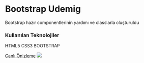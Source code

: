 <h1> Bootstrap Udemig</h1>
<p>Bootstrap hazır componentlerinin yardımı ve classlarla oluşturuldu <p>
<h3>Kullanılan Teknolojiler</h3>
<p>HTML5 CSS3 BOOTSTRAP</p>
<a href="https://udemig.netlify.app/">Canlı Önizleme</a>
<img src="/images/onizleme.gif">
